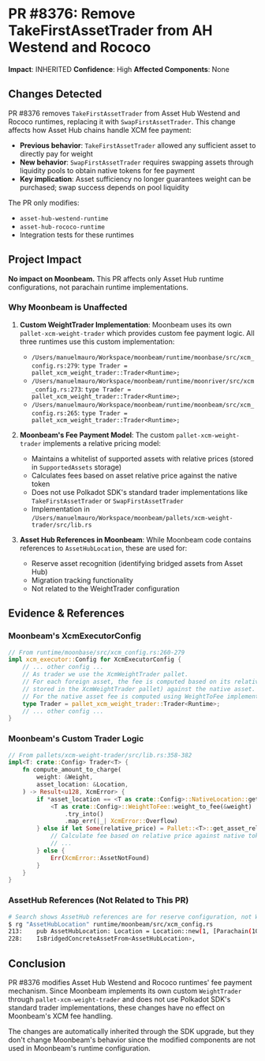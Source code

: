 # PR #8376: Remove TakeFirstAssetTrader from AH Westend and Rococo

**Impact**: INHERITED
**Confidence**: High
**Affected Components**: None

## Changes Detected

PR #8376 removes `TakeFirstAssetTrader` from Asset Hub Westend and Rococo runtimes, replacing it with `SwapFirstAssetTrader`. This change affects how Asset Hub chains handle XCM fee payment:

- **Previous behavior**: `TakeFirstAssetTrader` allowed any sufficient asset to directly pay for weight
- **New behavior**: `SwapFirstAssetTrader` requires swapping assets through liquidity pools to obtain native tokens for fee payment
- **Key implication**: Asset sufficiency no longer guarantees weight can be purchased; swap success depends on pool liquidity

The PR only modifies:
- `asset-hub-westend-runtime`
- `asset-hub-rococo-runtime`
- Integration tests for these runtimes

## Project Impact

**No impact on Moonbeam.** This PR affects only Asset Hub runtime configurations, not parachain runtime implementations.

### Why Moonbeam is Unaffected

1. **Custom WeightTrader Implementation**: Moonbeam uses its own `pallet-xcm-weight-trader` which provides custom fee payment logic. All three runtimes use this custom implementation:
   - `/Users/manuelmauro/Workspace/moonbeam/runtime/moonbase/src/xcm_config.rs:279`: `type Trader = pallet_xcm_weight_trader::Trader<Runtime>;`
   - `/Users/manuelmauro/Workspace/moonbeam/runtime/moonriver/src/xcm_config.rs:273`: `type Trader = pallet_xcm_weight_trader::Trader<Runtime>;`
   - `/Users/manuelmauro/Workspace/moonbeam/runtime/moonbeam/src/xcm_config.rs:265`: `type Trader = pallet_xcm_weight_trader::Trader<Runtime>;`

2. **Moonbeam's Fee Payment Model**: The custom `pallet-xcm-weight-trader` implements a relative pricing model:
   - Maintains a whitelist of supported assets with relative prices (stored in `SupportedAssets` storage)
   - Calculates fees based on asset relative price against the native token
   - Does not use Polkadot SDK's standard trader implementations like `TakeFirstAssetTrader` or `SwapFirstAssetTrader`
   - Implementation in `/Users/manuelmauro/Workspace/moonbeam/pallets/xcm-weight-trader/src/lib.rs`

3. **Asset Hub References in Moonbeam**: While Moonbeam code contains references to `AssetHubLocation`, these are used for:
   - Reserve asset recognition (identifying bridged assets from Asset Hub)
   - Migration tracking functionality
   - Not related to the WeightTrader configuration

## Evidence & References

### Moonbeam's XcmExecutorConfig
```rust
// From runtime/moonbase/src/xcm_config.rs:260-279
impl xcm_executor::Config for XcmExecutorConfig {
    // ... other config ...
    // As trader we use the XcmWeightTrader pallet.
    // For each foreign asset, the fee is computed based on its relative price (also
    // stored in the XcmWeightTrader pallet) against the native asset.
    // For the native asset fee is computed using WeightToFee implementation.
    type Trader = pallet_xcm_weight_trader::Trader<Runtime>;
    // ... other config ...
}
```

### Moonbeam's Custom Trader Logic
```rust
// From pallets/xcm-weight-trader/src/lib.rs:358-382
impl<T: crate::Config> Trader<T> {
    fn compute_amount_to_charge(
        weight: &Weight,
        asset_location: &Location,
    ) -> Result<u128, XcmError> {
        if *asset_location == <T as crate::Config>::NativeLocation::get() {
            <T as crate::Config>::WeightToFee::weight_to_fee(&weight)
                .try_into()
                .map_err(|_| XcmError::Overflow)
        } else if let Some(relative_price) = Pallet::<T>::get_asset_relative_price(asset_location) {
            // Calculate fee based on relative price against native token
            // ...
        } else {
            Err(XcmError::AssetNotFound)
        }
    }
}
```

### AssetHub References (Not Related to This PR)
```bash
# Search shows AssetHub references are for reserve configuration, not WeightTrader
$ rg "AssetHubLocation" runtime/moonbeam/src/xcm_config.rs
213:    pub AssetHubLocation: Location = Location::new(1, [Parachain(1000)]);
228:    IsBridgedConcreteAssetFrom<AssetHubLocation>,
```

## Conclusion

PR #8376 modifies Asset Hub Westend and Rococo runtimes' fee payment mechanism. Since Moonbeam implements its own custom `WeightTrader` through `pallet-xcm-weight-trader` and does not use Polkadot SDK's standard trader implementations, these changes have no effect on Moonbeam's XCM fee handling.

The changes are automatically inherited through the SDK upgrade, but they don't change Moonbeam's behavior since the modified components are not used in Moonbeam's runtime configuration.
